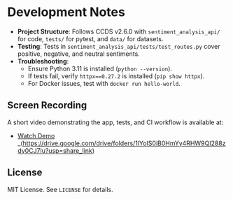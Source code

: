 # Development Notes

- **Project Structure**: Follows CCDS v2.6.0 with `sentiment_analysis_api/` for code, `tests/` for pytest, and `data/` for datasets.
- **Testing**: Tests in `sentiment_analysis_api/tests/test_routes.py` cover positive, negative, and neutral sentiments.
- **Troubleshooting**:
  - Ensure Python 3.11 is installed (`python --version`).
  - If tests fail, verify `httpx==0.27.2` is installed (`pip show httpx`).
  - For Docker issues, test with `docker run hello-world`.

## Screen Recording

A short video demonstrating the app, tests, and CI workflow is available at:

- [Watch Demo](#) \_(https://drive.google.com/drive/folders/1lYoIS0iB0HmYy4RHW9QI288zdy0CJ7lu?usp=share_link)

## License

MIT License. See `LICENSE` for details.
